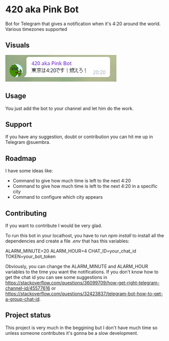 # 420 aka Pink Bot
Bot for Telegram that gives a notification when it's 4:20 around the world. Various timezones supported

## Visuals

![screenshot](screenshot_1.PNG)

## Usage

You just add the bot to your channel and let him do the work.

## Support

If you have any suggestion, doubt or contribution you can hit me up in Telegram @suembra.

## Roadmap

I have some ideas like:

* Command to give how much time is left to the next 4:20
* Command to give how much time is left to the next 4:20 in a specific city
* Command to configure which city appears

## Contributing

If you want to contribute I would be very glad.

To run this bot in your localhost, you have to run *npm install* to install all the dependencies and create a file *.env* that has this variables:

ALARM_MINUTE=20
ALARM_HOUR=4
CHAT_ID=your_chat_id
TOKEN=your_bot_token

Obviously, you can change the ALARM_MINUTE and ALARM_HOUR variables to the time you want the notifications. If you don't know how to get the chat id you can see some suggestions in https://stackoverflow.com/questions/36099709/how-get-right-telegram-channel-id/45577616 or https://stackoverflow.com/questions/32423837/telegram-bot-how-to-get-a-group-chat-id.


## Project status

This project is very much in the beggining but I don't have much time so unless someone contributes it's gonna be a slow development.

